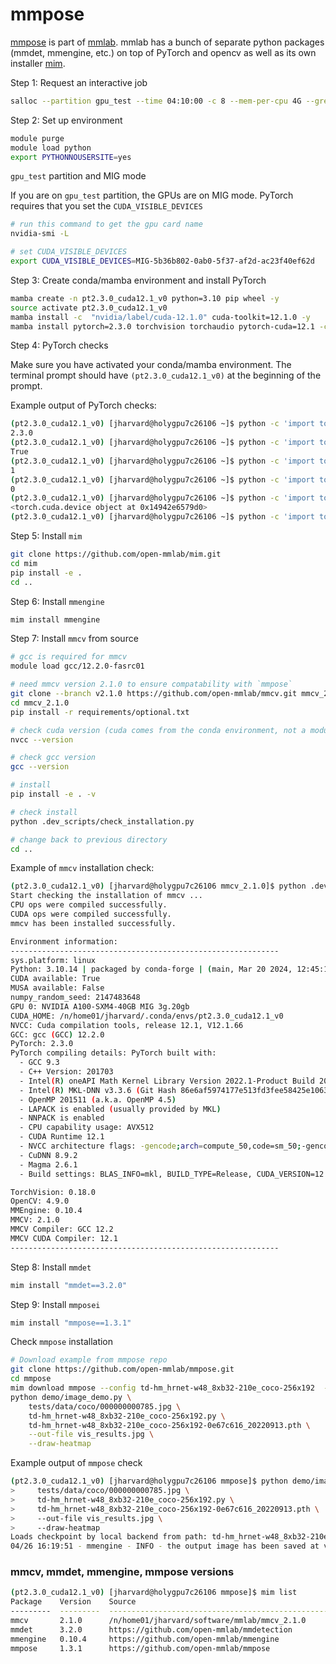# mmpose

[mmpose](https://github.com/open-mmlab/mmpose) is part of
[mmlab](https://github.com/open-mmlab). mmlab has a bunch of separate python
packages (mmdet, mmengine, etc.) on top of PyTorch and opencv as well as its own
installer [mim](https://github.com/open-mmlab/mim).

Step 1: Request an interactive job

```bash
salloc --partition gpu_test --time 04:10:00 -c 8 --mem-per-cpu 4G --gres=gpu:1
```

Step 2: Set up environment

```bash
module purge
module load python
export PYTHONNOUSERSITE=yes
```

`gpu_test` partition and MIG mode

If you are on `gpu_test` partition, the GPUs are on MIG mode. PyTorch requires
that you set the `CUDA_VISIBLE_DEVICES`

```bash
# run this command to get the gpu card name
nvidia-smi -L

# set CUDA_VISIBLE_DEVICES
export CUDA_VISIBLE_DEVICES=MIG-5b36b802-0ab0-5f37-af2d-ac23f40ef62d
```


Step 3: Create conda/mamba environment and install PyTorch

```bash
mamba create -n pt2.3.0_cuda12.1_v0 python=3.10 pip wheel -y
source activate pt2.3.0_cuda12.1_v0
mamba install -c  "nvidia/label/cuda-12.1.0" cuda-toolkit=12.1.0 -y
mamba install pytorch=2.3.0 torchvision torchaudio pytorch-cuda=12.1 -c pytorch -c nvidia -y
```

Step 4: PyTorch checks

Make sure you have activated your conda/mamba environment. The terminal prompt
should have `(pt2.3.0_cuda12.1_v0)` at the beginning of the prompt.

Example output of PyTorch checks:

```bash
(pt2.3.0_cuda12.1_v0) [jharvard@holygpu7c26106 ~]$ python -c 'import torch;print(torch.__version__)'
2.3.0
(pt2.3.0_cuda12.1_v0) [jharvard@holygpu7c26106 ~]$ python -c 'import torch;print(torch.cuda.is_available())'
True
(pt2.3.0_cuda12.1_v0) [jharvard@holygpu7c26106 ~]$ python -c 'import torch;print(torch.cuda.device_count())'
1
(pt2.3.0_cuda12.1_v0) [jharvard@holygpu7c26106 ~]$ python -c 'import torch;print(torch.cuda.current_device())'
0
(pt2.3.0_cuda12.1_v0) [jharvard@holygpu7c26106 ~]$ python -c 'import torch;print(torch.cuda.device(0))'
<torch.cuda.device object at 0x14942e6579d0>
(pt2.3.0_cuda12.1_v0) [jharvard@holygpu7c26106 ~]$ python -c 'import torch;print(torch.cuda.get_device_name(0))'
```

Step 5: Install `mim`

```bash
git clone https://github.com/open-mmlab/mim.git
cd mim
pip install -e .
cd ..
```

Step 6: Install `mmengine`

```bash
mim install mmengine
```

Step 7: Install `mmcv` from source


```bash
# gcc is required for mmcv
module load gcc/12.2.0-fasrc01

# need mmcv version 2.1.0 to ensure compatability with `mmpose`
git clone --branch v2.1.0 https://github.com/open-mmlab/mmcv.git mmcv_2.1.0
cd mmcv_2.1.0
pip install -r requirements/optional.txt

# check cuda version (cuda comes from the conda environment, not a module)
nvcc --version

# check gcc version
gcc --version

# install
pip install -e . -v

# check install
python .dev_scripts/check_installation.py

# change back to previous directory
cd ..
```

Example of `mmcv` installation check:



```bash
(pt2.3.0_cuda12.1_v0) [jharvard@holygpu7c26106 mmcv_2.1.0]$ python .dev_scripts/check_installation.py
Start checking the installation of mmcv ...
CPU ops were compiled successfully.
CUDA ops were compiled successfully.
mmcv has been installed successfully.

Environment information:
------------------------------------------------------------
sys.platform: linux
Python: 3.10.14 | packaged by conda-forge | (main, Mar 20 2024, 12:45:18) [GCC 12.3.0]
CUDA available: True
MUSA available: False
numpy_random_seed: 2147483648
GPU 0: NVIDIA A100-SXM4-40GB MIG 3g.20gb
CUDA_HOME: /n/home01/jharvard/.conda/envs/pt2.3.0_cuda12.1_v0
NVCC: Cuda compilation tools, release 12.1, V12.1.66
GCC: gcc (GCC) 12.2.0
PyTorch: 2.3.0
PyTorch compiling details: PyTorch built with:
  - GCC 9.3
  - C++ Version: 201703
  - Intel(R) oneAPI Math Kernel Library Version 2022.1-Product Build 20220311 for Intel(R) 64 architecture applications
  - Intel(R) MKL-DNN v3.3.6 (Git Hash 86e6af5974177e513fd3fee58425e1063e7f1361)
  - OpenMP 201511 (a.k.a. OpenMP 4.5)
  - LAPACK is enabled (usually provided by MKL)
  - NNPACK is enabled
  - CPU capability usage: AVX512
  - CUDA Runtime 12.1
  - NVCC architecture flags: -gencode;arch=compute_50,code=sm_50;-gencode;arch=compute_60,code=sm_60;-gencode;arch=compute_61,code=sm_61;-gencode;arch=compute_70,code=sm_70;-gencode;arch=compute_75,code=sm_75;-gencode;arch=compute_80,code=sm_80;-gencode;arch=compute_86,code=sm_86;-gencode;arch=compute_90,code=sm_90
  - CuDNN 8.9.2
  - Magma 2.6.1
  - Build settings: BLAS_INFO=mkl, BUILD_TYPE=Release, CUDA_VERSION=12.1, CUDNN_VERSION=8.9.2, CXX_COMPILER=/opt/rh/devtoolset-9/root/usr/bin/c++, CXX_FLAGS= -D_GLIBCXX_USE_CXX11_ABI=0 -fabi-version=11 -fvisibility-inlines-hidden -DUSE_PTHREADPOOL -DNDEBUG -DUSE_KINETO -DLIBKINETO_NOROCTRACER -DUSE_FBGEMM -DUSE_QNNPACK -DUSE_PYTORCH_QNNPACK -DUSE_XNNPACK -DSYMBOLICATE_MOBILE_DEBUG_HANDLE -O2 -fPIC -Wall -Wextra -Werror=return-type -Werror=non-virtual-dtor -Werror=bool-operation -Wnarrowing -Wno-missing-field-initializers -Wno-type-limits -Wno-array-bounds -Wno-unknown-pragmas -Wno-unused-parameter -Wno-unused-function -Wno-unused-result -Wno-strict-overflow -Wno-strict-aliasing -Wno-stringop-overflow -Wsuggest-override -Wno-psabi -Wno-error=pedantic -Wno-error=old-style-cast -Wno-missing-braces -fdiagnostics-color=always -faligned-new -Wno-unused-but-set-variable -Wno-maybe-uninitialized -fno-math-errno -fno-trapping-math -Werror=format -Wno-stringop-overflow, LAPACK_INFO=mkl, PERF_WITH_AVX=1, PERF_WITH_AVX2=1, PERF_WITH_AVX512=1, TORCH_VERSION=2.3.0, USE_CUDA=ON, USE_CUDNN=ON, USE_CUSPARSELT=1, USE_EXCEPTION_PTR=1, USE_GFLAGS=OFF, USE_GLOG=OFF, USE_GLOO=ON, USE_MKL=ON, USE_MKLDNN=ON, USE_MPI=OFF, USE_NCCL=ON, USE_NNPACK=ON, USE_OPENMP=ON, USE_ROCM=OFF, USE_ROCM_KERNEL_ASSERT=OFF,

TorchVision: 0.18.0
OpenCV: 4.9.0
MMEngine: 0.10.4
MMCV: 2.1.0
MMCV Compiler: GCC 12.2
MMCV CUDA Compiler: 12.1
------------------------------------------------------------
```

Step 8: Install `mmdet`

```bash
mim install "mmdet==3.2.0"
```

Step 9: Install `mmposei`

```bash
mim install "mmpose==1.3.1"
```

Check `mmpose` installation

```bash
# Download example from mmpose repo
git clone https://github.com/open-mmlab/mmpose.git
cd mmpose
mim download mmpose --config td-hm_hrnet-w48_8xb32-210e_coco-256x192  --dest .
python demo/image_demo.py \
    tests/data/coco/000000000785.jpg \
    td-hm_hrnet-w48_8xb32-210e_coco-256x192.py \
    td-hm_hrnet-w48_8xb32-210e_coco-256x192-0e67c616_20220913.pth \
    --out-file vis_results.jpg \
    --draw-heatmap
```

Example output of `mmpose` check

```bash
(pt2.3.0_cuda12.1_v0) [jharvard@holygpu7c26106 mmpose]$ python demo/image_demo.py \
>     tests/data/coco/000000000785.jpg \
>     td-hm_hrnet-w48_8xb32-210e_coco-256x192.py \
>     td-hm_hrnet-w48_8xb32-210e_coco-256x192-0e67c616_20220913.pth \
>     --out-file vis_results.jpg \
>     --draw-heatmap
Loads checkpoint by local backend from path: td-hm_hrnet-w48_8xb32-210e_coco-256x192-0e67c616_20220913.pth
04/26 16:19:51 - mmengine - INFO - the output image has been saved at vis_results.jpg
```

### mmcv, mmdet, mmengine, mmpose versions

```bash
(pt2.3.0_cuda12.1_v0) [jharvard@holygpu7c26106 mmpose]$ mim list
Package    Version    Source
---------  ---------  --------------------------------------------------
mmcv       2.1.0      /n/home01/jharvard/software/mmlab/mmcv_2.1.0
mmdet      3.2.0      https://github.com/open-mmlab/mmdetection
mmengine   0.10.4     https://github.com/open-mmlab/mmengine
mmpose     1.3.1      https://github.com/open-mmlab/mmpose
```



